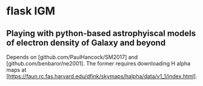 # flask IGM

## Playing with python-based astrophyiscal models of electron density of Galaxy and beyond

Depends on [github.com/PaulHancock/SM2017] and [github.com/benbaror/ne2001]. The former requires downloading H alpha maps at [https://faun.rc.fas.harvard.edu/dfink/skymaps/halpha/data/v1_1/index.html].

